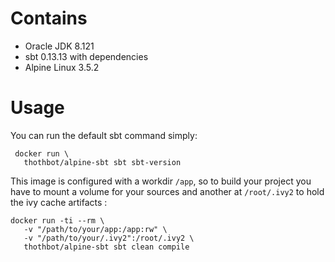 # Contains

* Oracle JDK 8.121
* sbt 0.13.13 with dependencies
* Alpine Linux 3.5.2

# Usage 

You can run the default sbt command simply:

```
 docker run \
   thothbot/alpine-sbt sbt sbt-version
```

This image is configured with a workdir ```/app```, so to build your project you have to mount a volume for your sources and another at ```/root/.ivy2``` to hold the ivy cache artifacts :

```
docker run -ti --rm \
   -v "/path/to/your/app:/app:rw" \
   -v "/path/to/your/.ivy2":/root/.ivy2 \
   thothbot/alpine-sbt sbt clean compile
```
